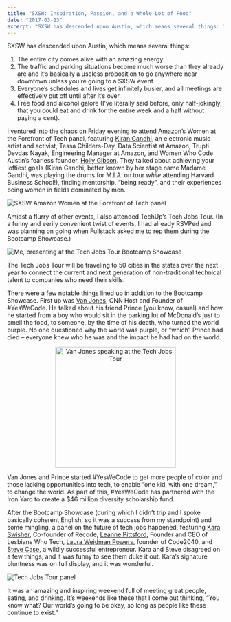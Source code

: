 ```yaml
---
title: "SXSW: Inspiration, Passion, and a Whole Lot of Food"
date: "2017-03-13"
excerpt: "SXSW has descended upon Austin, which means several things: 1. The entire city comes alive with an amazing energy. 2. The traffic and parking situations become much worse than they already are and it’s basically a useless proposition to go anywhere near downtown unless you’re going to a SXSW event."
---
```


SXSW has descended upon Austin, which means several things:

1. The entire city comes alive with an amazing energy.
2. The traffic and parking situations become much worse than they already are and it’s basically a useless proposition to go anywhere near downtown unless you’re going to a SXSW event.
3. Everyone’s schedules and lives get infinitely busier, and all meetings are effectively put off until after it’s over.
4. Free food and alcohol galore (I’ve literally said before, only half-jokingly, that you could eat and drink for the entire week and a half without paying a cent).

I ventured into the chaos on Friday evening to attend Amazon’s Women at the Forefront of Tech panel, featuring [Kiran Gandhi](https://twitter.com/MadameGandhi), an electronic music artist and activist, Tessa Childers-Day, Data Scientist at Amazon, Trupti Devdas Nayak, Engineering Manager at Amazon, and Women Who Code Austin’s fearless founder, [Holly Gibson](https://twitter.com/hollyglot). They talked about achieving your loftiest goals (Kiran Gandhi, better known by her stage name Madame Gandhi, was playing the drums for M.I.A. on tour *while* attending Harvard Business School!), finding mentorship, “being ready”, and their experiences being women in fields dominated by men.

<img src="/images/posts/2017-03/sxsw-women-in-tech-panel.jpg" alt="SXSW Amazon Women at the Forefront of Tech panel"/>

Amidst a flurry of other events, I also attended TechUp’s Tech Jobs Tour. (In a funny and eerily convenient twist of events, I had already RSVPed and was planning on going when Fullstack asked me to rep them during the Bootcamp Showcase.)

<img src="/images/posts/2017-03/sxsw-tech-jobs-tour-bootcamp-showcase.jpg" alt="Me, presenting at the Tech Jobs Tour Bootcamp Showcase"/>

The Tech Jobs Tour will be traveling to 50 cities in the states over the next year to connect the current and next generation of non-traditional technical talent to companies who need their skills.

There were a few notable things lined up in addition to the Bootcamp Showcase. First up was [Van Jones](https://twitter.com/VanJones68), CNN Host and Founder of #YesWeCode. He talked about his friend Prince (you know, casual) and how he started from a boy who would sit in the parking lot of McDonald’s just to smell the food, to someone, by the time of his death, who turned the world purple. No one questioned why the world was purple, or “which” Prince had died – everyone knew who he was and the impact he had had on the world.

<p style="text-align: center"><img src="/images/posts/2017-03/sxsw-tech-jobs-tour-van-jones.jpg" alt="Van Jones speaking at the Tech Jobs Tour" style="width: 20em"/></p>

Van Jones and Prince started #YesWeCode to get more people of color and those lacking opportunities into tech, to enable “one kid, with one dream,” to change the world. As part of this, #YesWeCode has partnered with the Iron Yard to create a $46 million diversity scholarship fund.

After the Bootcamp Showcase (during which I didn’t trip and I spoke basically coherent English, so it was a success from my standpoint) and some mingling, a panel on the future of tech jobs happened, featuring [Kara Swisher](https://twitter.com/karaswisher), Co-founder of Recode, [Leanne Pittsford](https://twitter.com/lepitts), Founder and CEO of Lesbians Who Tech, [Laura Weidman Powers](https://twitter.com/laurawp), founder of Code2040, and [Steve Case](https://twitter.com/SteveCase), a wildly successful entrepreneur. Kara and Steve disagreed on a few things, and it was funny to see them duke it out. Kara’s signature bluntness was on full display, and it was wonderful.

<img src="/images/posts/2017-03/sxsw-tech-jobs-tour-panel.jpg" alt="Tech Jobs Tour panel"/>

It was an amazing and inspiring weekend full of meeting great people, eating, and drinking. It’s weekends like these that I come out thinking, “You know what? Our world’s going to be okay, so long as people like these continue to exist.”
